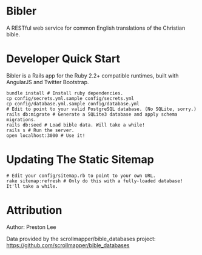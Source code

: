 # Bibler

A RESTful web service for common English translations of the Christian bible.

# Developer Quick Start

Bibler is a Rails app for the Ruby 2.2+ compatible runtimes, built with AngularJS and Twitter Bootstrap.

	bundle install # Install ruby dependencies.
	cp config/secrets.yml.sample config/secrets.yml
	cp config/database.yml.sample config/database.yml
	# Edit to point to your valid PostgreSQL database. (No SQLite, sorry.)
    rails db:migrate # Generate a SQLite3 database and apply schema migrations.
    rails db:seed # Load bible data. Will take a while!
    rails s # Run the server.
    open localhost:3000 # Use it!

# Updating The Static Sitemap

	# Edit your config/sitemap.rb to point to your own URL.
    rake sitemap:refresh # Only do this with a fully-loaded database! It'll take a while.


# Attribution

Author: Preston Lee

Data provided by the scrollmapper/bible_databases project: https://github.com/scrollmapper/bible_databases